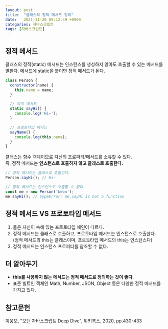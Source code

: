 ```yaml
---
layout: post
title:  "클래스의 정적 메서드 정리"
date:   2021-11-20 09:12:59 +0900
categories: 자바스크립트
tags: [자바스크립트]
---
```


## 정적 메서드

클래스의 정적(static) 메서드는 인스턴스를 생성하지 않아도 호출할 수 있는 메서드를 말한다.  메서드에 static을 붙이면 정적 메서드가 된다.  

```javascript
class Person {
  constructor(name) {
    this.name = name;
  }

  // 정적 메서드
  static sayHi() {
    console.log('Hi~');
  }

  // 프로토타입 메서드
  sayName() {
    console.log(this.name);
  }
}
```

클래스는 함수 객체이므로 자신의 프로퍼티/메서드를 소유할 수 있다.  
즉, 정적 메서드는 **인스턴스로 호출하지 않고 클래스로 호출한다.**  

```javascript
// 정적 메서드는 클래스로 호출한다.
Person.sayHi(); // Hi~

// 정적 메서드는 인스턴스로 호출할 수 없다.
const me = new Person('kwon');
me.sayHi(); // TypeError: me.sayHi is not a function
```

## 정적 메서드 VS 프로토타입 메서드

1. 둘은 자신이 속해 있는 프로토타입 체인이 다르다.  
2. 정적 메서드는 클래스로 호출하고, 프로토타입 메서드는 인스턴스로 호출한다.  
   (정적 메서드의 this는 클래스이며, 프로토타입 메서드의 this는 인스턴스다)  
3. 정적 메서드는 인스턴스 프로퍼티를 참조할 수 없다.  


## 더 알아두기
- **this를 사용하지 않는 메서드는 정적 메서드로 정의하는 것이 좋다.**  
- 표준 빌트인 객체인 Math, Number, JSON, Object 등은 다양한 정적 메서드를 가지고 있다.

## 참고문헌
이웅모, "모던 자바스크립트 Deep Dive", 위키북스, 2020, pp.430-433


